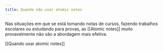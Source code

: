 ```yaml
---
title: Quando não usar atomic notes
---
```


Nas situações em que se está tomando notas de cursos, fazendo trabalhos escolares ou estudando para provas, as [[Atomic notes]] muito provavelmente não são a abordagem mais efetiva.  

[[Quando usar atomic notes]]